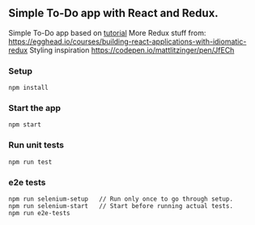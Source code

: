 ## Simple To-Do app with React and Redux. 

Simple To-Do app based on [tutorial](https://medium.com/@sanjsanj/a-guide-to-tdd-a-react-redux-todolist-app-part-1-b8a200bb7091)
More Redux stuff from: https://egghead.io/courses/building-react-applications-with-idiomatic-redux
Styling inspiration https://codepen.io/mattlitzinger/pen/JfECh

### Setup
```
npm install
```

### Start the app
``` 
npm start
```

### Run unit tests
``` 
npm run test
```

### e2e tests
```
npm run selenium-setup   // Run only once to go through setup. 
npm run selenium-start   // Start before running actual tests.
npm run e2e-tests
```
